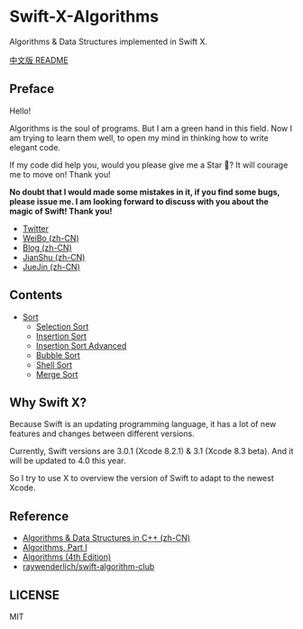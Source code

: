 # Swift-X-Algorithms

Algorithms &amp; Data Structures implemented in Swift X.

[中文版 README](README_CN.md)

## Preface

Hello!

Algorithms is the soul of programs. But I am a green hand in this field. Now I am trying to learn them well, to open my mind in thinking how to write elegant code.

If my code did help you, would you please give me a Star 🌟? It will courage me to move on! Thank you!

**No doubt that I would made some mistakes in it, if you find some bugs, please issue me. I am looking forward to discuss with you about the magic of Swift! Thank you!**

- [Twitter](https://twitter.com/mmdadao)
- [WeiBo (zh-CN)](http://weibo.com/375975847)
- [Blog (zh-CN)](https://maimieng.com)
- [JianShu (zh-CN)](http://www.jianshu.com/users/b88081164fe8)
- [JueJin (zh-CN)](https://juejin.im/user/576a484d1532bc006046d078)

## Contents

- [Sort](/Sort)
  - [Selection Sort](/Sort/01-SelectionSort)
  - [Insertion Sort](/Sort/02-InsertionSort)
  - [Insertion Sort Advanced](/Sort/03-InsertionSort-Advanced)
  - [Bubble Sort](/Sort/04-BubbleSort)
  - [Shell Sort](/Sort/05-ShellSort)
  - [Merge Sort](/Sort/06-MergeSort)

## Why Swift X?

Because Swift is an updating programming language, it has a lot of new features and changes between different versions.

Currently, Swift versions are 3.0.1 (Xcode 8.2.1) & 3.1 (Xcode 8.3 beta). And it will be updated to 4.0 this year.

So I try to use X to overview the version of Swift to adapt to the newest Xcode.

## Reference

- [Algorithms & Data Structures in C++ (zh-CN)](http://coding.imooc.com/class/71.html)
- [Algorithms, Part I](https://www.coursera.org/learn/introduction-to-algorithms)
- [Algorithms (4th Edition)](https://www.amazon.com/Algorithms-4th-Robert-Sedgewick/dp/032157351X/ref=sr_1_2?ie=UTF8&qid=1481002530&sr=8-2&keywords=algorithms)
- [raywenderlich/swift-algorithm-club](https://github.com/raywenderlich/swift-algorithm-club)

## LICENSE

MIT
